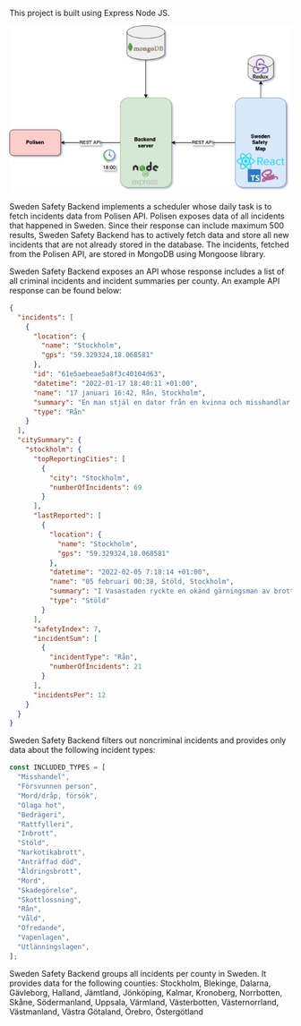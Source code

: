 This project is built using Express Node JS. 

![Architecture diagram](MapArchitecture.png)

Sweden Safety Backend implements a scheduler whose daily task is to fetch incidents data from Polisen API. Polisen exposes data of all incidents that happened in Sweden. Since their response can include maximum 500 results, Sweden Safety Backend has to actively fetch data and store all new incidents that are not already stored in the database. The incidents, fetched from the Polisen API, are stored in MongoDB using Mongoose library.

Sweden Safety Backend exposes an API whose response includes a list of all criminal incidents and incident summaries per county. An example API response can be found below:
```json
{
  "incidents": [
    {
      "location": {
        "name": "Stockholm",
        "gps": "59.329324,18.068581"
      },
      "id": "61e5aebeae5a8f3c40104d63",
      "datetime": "2022-01-17 18:40:11 +01:00",
      "name": "17 januari 16:42, Rån, Stockholm",
      "summary": "En man stjäl en dator från en kvinna och misshandlar en annan kvinna.",
      "type": "Rån"
    }
  ],
  "citySummary": {
    "stockholm": {
      "topReportingCities": [
        {
          "city": "Stockholm",
          "numberOfIncidents": 69
        }
      ],
      "lastReported": [
        {
          "location": {
            "name": "Stockholm",
            "gps": "59.329324,18.068581"
          },
          "datetime": "2022-02-05 7:18:14 +01:00",
          "name": "05 februari 00:38, Stöld, Stockholm",
          "summary": "I Vasastaden ryckte en okänd gärningsman av brottsoffrets halskedja.",
          "type": "Stöld"
        }
      ],
      "safetyIndex": 7,
      "incidentSum": [
        {
          "incidentType": "Rån",
          "numberOfIncidents": 21
        }
      ],
      "incidentsPer": 12
    }
  }
}

```

Sweden Safety Backend filters out noncriminal incidents and provides only data about the following incident types: 
```javascript
const INCLUDED_TYPES = [
  "Misshandel",
  "Försvunnen person",
  "Mord/dråp, försök",
  "Olaga hot",
  "Bedrägeri",
  "Rattfylleri",
  "Inbrott",
  "Stöld",
  "Narkotikabrott",
  "Anträffad död",
  "Åldringsbrott",
  "Mord",
  "Skadegörelse",
  "Skottlossning",
  "Rån",
  "Våld",
  "Ofredande",
  "Vapenlagen",
  "Utlänningslagen",
];
```
Sweden Safety Backend groups all incidents per county in Sweden. It provides data for the following counties: 
Stockholm, Blekinge, Dalarna, Gävleborg, Halland, Jämtland, Jönköping, Kalmar, Kronoberg, Norrbotten, Skåne, Södermanland, Uppsala, Värmland, Västerbotten, Västernorrland, Västmanland, Västra Götaland, Örebro, Östergötland



